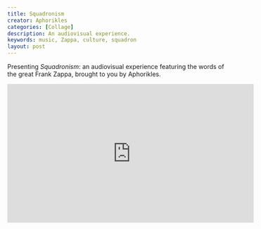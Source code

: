 ```yaml
---
title: Squadronism
creator: Aphorikles
categories: [Collage]
description: An audiovisual experience.
keywords: music, Zappa, culture, squadron
layout: post
---
```


Presenting _Squadronism_: an audiovisual experience featuring the words of the great Frank Zappa, brought to you by Aphorikles.

<iframe 
  width="560" height="315" src="https://www.youtube.com/embed/41KUXv0U5HQ" 
  frameborder="0" allow="accelerometer; autoplay; clipboard-write; encrypted-media; 
  gyroscope; picture-in-picture" allowfullscreen>
</iframe>
